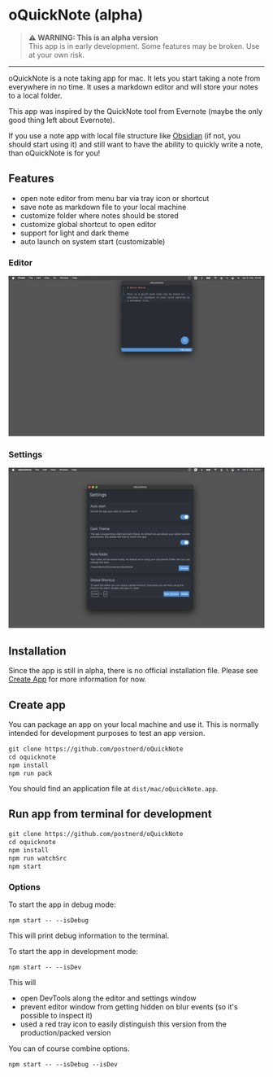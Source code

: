 # oQuickNote (alpha)

> **⚠ WARNING: This is an alpha version**  
> This app is in early development. Some features may be broken. Use at your own risk.
----------

oQuickNote is a note taking app for mac. It lets you start taking a note from everywhere in no time. It uses a markdown editor and will store your notes to a local folder.

This app was inspired by the QuickNote tool from Evernote (maybe the only good thing left about Evernote).

If you use a note app with local file structure like [Obsidian](https://obsidian.md/) (if not, you should start using it) and still want to have the ability to quickly write a note, than oQuickNote is for you!

## Features
- open note editor from menu bar via tray icon or shortcut
- save note as markdown file to your local machine
- customize folder where notes should be stored
- customize global shortcut to open editor
- support for light and dark theme
- auto launch on system start (customizable)

### Editor
![app](assets/screenshots/app.png)

### Settings
![settings](assets/screenshots/settings.png)

## Installation
Since the app is still in alpha, there is no official installation file. Please see [Create App](#create-app) for more information for now. 

## Create app
You can package an app on your local machine and use it. This is normally intended for development purposes to test an app version.

```
git clone https://github.com/postnerd/oQuickNote
cd oquicknote
npm install
npm run pack
```

You should find an application file at `dist/mac/oQuickNote.app`. 

## Run app from terminal for development

```
git clone https://github.com/postnerd/oQuickNote
cd oquicknote
npm install
npm run watchSrc
npm start
```

### Options

To start the app in debug mode:
```
npm start -- --isDebug
```

This will print debug information to the terminal.

To start the app in development mode:

```
npm start -- --isDev
```

This will 
- open DevTools along the editor and settings window
- prevent editor window from getting hidden on blur events (so it's possible to inspect it)
- used a red tray icon to easily distinguish this version from the production/packed version

You can of course combine options.

```
npm start -- --isDebug --isDev
```


